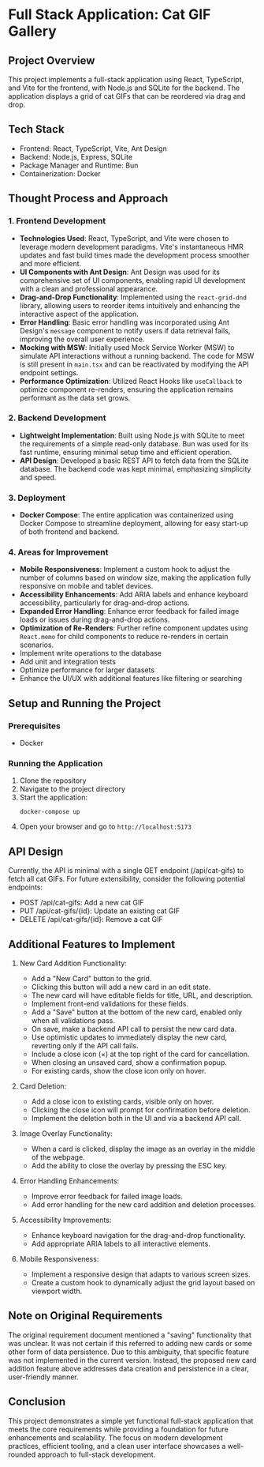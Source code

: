 # Full Stack Application: Cat GIF Gallery

## Project Overview
This project implements a full-stack application using React, TypeScript, and Vite for the frontend, with Node.js and SQLite for the backend. The application displays a grid of cat GIFs that can be reordered via drag and drop.

## Tech Stack
- Frontend: React, TypeScript, Vite, Ant Design
- Backend: Node.js, Express, SQLite
- Package Manager and Runtime: Bun
- Containerization: Docker

## Thought Process and Approach

### 1. Frontend Development
- **Technologies Used**: React, TypeScript, and Vite were chosen to leverage modern development paradigms. Vite's instantaneous HMR updates and fast build times made the development process smoother and more efficient.
- **UI Components with Ant Design**: Ant Design was used for its comprehensive set of UI components, enabling rapid UI development with a clean and professional appearance.
- **Drag-and-Drop Functionality**: Implemented using the `react-grid-dnd` library, allowing users to reorder items intuitively and enhancing the interactive aspect of the application.
- **Error Handling**: Basic error handling was incorporated using Ant Design's `message` component to notify users if data retrieval fails, improving the overall user experience.
- **Mocking with MSW**: Initially used Mock Service Worker (MSW) to simulate API interactions without a running backend. The code for MSW is still present in `main.tsx` and can be reactivated by modifying the API endpoint settings.
- **Performance Optimization**: Utilized React Hooks like `useCallback` to optimize component re-renders, ensuring the application remains performant as the data set grows.

### 2. Backend Development
- **Lightweight Implementation**: Built using Node.js with SQLite to meet the requirements of a simple read-only database. Bun was used for its fast runtime, ensuring minimal setup time and efficient operation.
- **API Design**: Developed a basic REST API to fetch data from the SQLite database. The backend code was kept minimal, emphasizing simplicity and speed.

### 3. Deployment
- **Docker Compose**: The entire application was containerized using Docker Compose to streamline deployment, allowing for easy start-up of both frontend and backend.

### 4. Areas for Improvement
- **Mobile Responsiveness**: Implement a custom hook to adjust the number of columns based on window size, making the application fully responsive on mobile and tablet devices.
- **Accessibility Enhancements**: Add ARIA labels and enhance keyboard accessibility, particularly for drag-and-drop actions.
- **Expanded Error Handling**: Enhance error feedback for failed image loads or issues during drag-and-drop actions.
- **Optimization of Re-Renders**: Further refine component updates using `React.memo` for child components to reduce re-renders in certain scenarios.
- Implement write operations to the database
- Add unit and integration tests
- Optimize performance for larger datasets
- Enhance the UI/UX with additional features like filtering or searching

## Setup and Running the Project

### Prerequisites
- Docker

### Running the Application
1. Clone the repository
2. Navigate to the project directory
3. Start the application:
   ```
   docker-compose up
   ```
4. Open your browser and go to `http://localhost:5173`

## API Design
Currently, the API is minimal with a single GET endpoint (/api/cat-gifs) to fetch all cat GIFs. For future extensibility, consider the following potential endpoints:

- POST /api/cat-gifs: Add a new cat GIF
- PUT /api/cat-gifs/{id}: Update an existing cat GIF
- DELETE /api/cat-gifs/{id}: Remove a cat GIF

## Additional Features to Implement

1. New Card Addition Functionality:
   - Add a "New Card" button to the grid.
   - Clicking this button will add a new card in an edit state.
   - The new card will have editable fields for title, URL, and description.
   - Implement front-end validations for these fields.
   - Add a "Save" button at the bottom of the new card, enabled only when all validations pass.
   - On save, make a backend API call to persist the new card data.
   - Use optimistic updates to immediately display the new card, reverting only if the API call fails.
   - Include a close icon (×) at the top right of the card for cancellation.
   - When closing an unsaved card, show a confirmation popup.
   - For existing cards, show the close icon only on hover.

2. Card Deletion:
   - Add a close icon to existing cards, visible only on hover.
   - Clicking the close icon will prompt for confirmation before deletion.
   - Implement the deletion both in the UI and via a backend API call.

3. Image Overlay Functionality:
   - When a card is clicked, display the image as an overlay in the middle of the webpage.
   - Add the ability to close the overlay by pressing the ESC key.

4. Error Handling Enhancements:
   - Improve error feedback for failed image loads.
   - Add error handling for the new card addition and deletion processes.

5. Accessibility Improvements:
   - Enhance keyboard navigation for the drag-and-drop functionality.
   - Add appropriate ARIA labels to all interactive elements.

6. Mobile Responsiveness:
   - Implement a responsive design that adapts to various screen sizes.
   - Create a custom hook to dynamically adjust the grid layout based on viewport width.

## Note on Original Requirements
The original requirement document mentioned a "saving" functionality that was unclear. It was not certain if this referred to adding new cards or some other form of data persistence. Due to this ambiguity, that specific feature was not implemented in the current version. Instead, the proposed new card addition feature above addresses data creation and persistence in a clear, user-friendly manner.

## Conclusion
This project demonstrates a simple yet functional full-stack application that meets the core requirements while providing a foundation for future enhancements and scalability. The focus on modern development practices, efficient tooling, and a clean user interface showcases a well-rounded approach to full-stack development.
